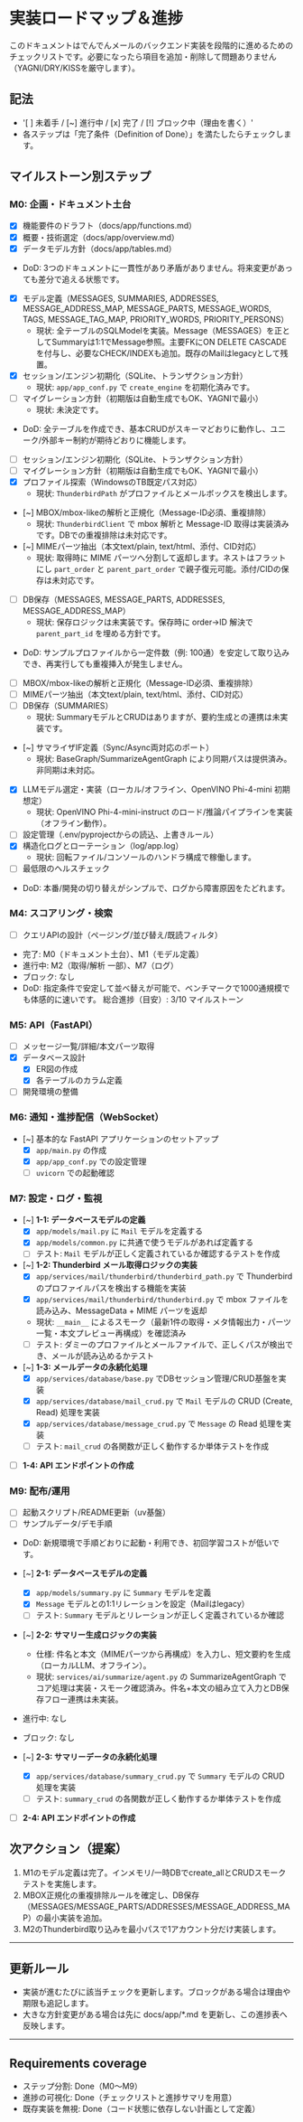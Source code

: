 # 実装ロードマップ＆進捗

このドキュメントはでんでんメールのバックエンド実装を段階的に進めるためのチェックリストです。必要になったら項目を追加・削除して問題ありません（YAGNI/DRY/KISSを厳守します）。

## 記法

- '[ ] 未着手  / [~] 進行中  / [x] 完了  / [!] ブロック中（理由を書く）'
- 各ステップは「完了条件（Definition of Done）」を満たしたらチェックします。

## マイルストーン別ステップ

### M0: 企画・ドキュメント土台

- [x] 機能要件のドラフト（docs/app/functions.md）
- [x] 概要・技術選定（docs/app/overview.md）
- [x] データモデル方針（docs/app/tables.md）
- DoD: 3つのドキュメントに一貫性があり矛盾がありません。将来変更があっても差分で追える状態です。
- [x] モデル定義（MESSAGES, SUMMARIES, ADDRESSES, MESSAGE_ADDRESS_MAP, MESSAGE_PARTS, MESSAGE_WORDS, TAGS, MESSAGE_TAG_MAP, PRIORITY_WORDS, PRIORITY_PERSONS）
	- 現状: 全テーブルのSQLModelを実装。Message（MESSAGES）を正としてSummaryは1:1でMessage参照。主要FKにON DELETE CASCADEを付与し、必要なCHECK/INDEXも追加。既存のMailはlegacyとして残置。
- [x] セッション/エンジン初期化（SQLite、トランザクション方針）
	- 現状: `app/app_conf.py` で `create_engine` を初期化済みです。
- [ ] マイグレーション方針（初期版は自動生成でもOK、YAGNIで最小）
	- 現状: 未決定です。
- DoD: 全テーブルを作成でき、基本CRUDがスキーマどおりに動作し、ユニーク/外部キー制約が期待どおりに機能します。
- [ ] セッション/エンジン初期化（SQLite、トランザクション方針）
- [ ] マイグレーション方針（初期版は自動生成でもOK、YAGNIで最小）
- [x] プロファイル探索（WindowsのTB既定パス対応）
	- 現状: `ThunderbirdPath` がプロファイルとメールボックスを検出します。
- [~] MBOX/mbox-likeの解析と正規化（Message-ID必須、重複排除）
	- 現状: `ThunderbirdClient` で mbox 解析と Message-ID 取得は実装済みです。DBでの重複排除は未対応です。
- [~] MIMEパーツ抽出（本文text/plain, text/html、添付、CID対応）
	- 現状: 取得時に MIME パーツへ分割して返却します。ネストはフラットにし `part_order` と `parent_part_order` で親子復元可能。添付/CIDの保存は未対応です。
- [ ] DB保存（MESSAGES, MESSAGE_PARTS, ADDRESSES, MESSAGE_ADDRESS_MAP）
	- 現状: 保存ロジックは未実装です。保存時に order→ID 解決で `parent_part_id` を埋める方針です。
- DoD: サンプルプロファイルから一定件数（例: 100通）を安定して取り込みでき、再実行しても重複挿入が発生しません。
- [ ] MBOX/mbox-likeの解析と正規化（Message-ID必須、重複排除）
- [ ] MIMEパーツ抽出（本文text/plain, text/html、添付、CID対応）
- [ ] DB保存（SUMMARIES）
	- 現状: SummaryモデルとCRUDはありますが、要約生成との連携は未実装です。

- [~] サマライザIF定義（Sync/Async両対応のポート）
	- 現状: BaseGraph/SummarizeAgentGraph により同期パスは提供済み。非同期は未対応。
- [x] LLMモデル選定・実装（ローカル/オフライン、OpenVINO Phi-4-mini 初期想定）
	- 現状: OpenVINO Phi-4-mini-instruct のロード/推論パイプラインを実装（オフライン動作）。
- [ ] 設定管理（.env/pyprojectからの読込、上書きルール）
- [x] 構造化ログとローテーション（log/app.log）
	- 現状: 回転ファイル/コンソールのハンドラ構成で稼働します。
- [ ] 最低限のヘルスチェック
- DoD: 本番/開発の切り替えがシンプルで、ログから障害原因をたどれます。

### M4: スコアリング・検索
- [ ] クエリAPIの設計（ページング/並び替え/既読フィルタ）
- 完了: M0（ドキュメント土台）、M1（モデル定義）
- 進行中: M2（取得/解析 一部）、M7（ログ）
- ブロック: なし
- DoD: 指定条件で安定して並べ替えが可能で、ベンチマークで1000通規模でも体感的に速いです。
総合進捗（目安）: 3/10 マイルストーン
### M5: API（FastAPI）

- [ ] メッセージ一覧/詳細/本文パーツ取得
- [x] データベース設計
	- [x] ER図の作成
	- [x] 各テーブルのカラム定義
- [ ] 開発環境の整備

### M6: 通知・進捗配信（WebSocket）
- [~] 基本的な FastAPI アプリケーションのセットアップ
	- [x] `app/main.py` の作成
	- [x] `app/app_conf.py` での設定管理
	- [ ] `uvicorn` での起動確認

### M7: 設定・ログ・監視
- [~] **1-1: データベースモデルの定義**
	- [x] `app/models/mail.py` に `Mail` モデルを定義する
	- [x] `app/models/common.py` に共通で使うモデルがあれば定義する
	- [ ] テスト: `Mail` モデルが正しく定義されているか確認するテストを作成
- [~] **1-2: Thunderbird メール取得ロジックの実装**
	- [x] `app/services/mail/thunderbird/thunderbird_path.py` で Thunderbird のプロファイルパスを検出する機能を実装
	- [x] `app/services/mail/thunderbird/thunderbird.py` で mbox ファイルを読み込み、MessageData + MIME パーツを返却
	- 現状: `__main__` によるスモーク（最新1件の取得・メタ情報出力・パーツ一覧・本文プレビュー再構成）を確認済み
	- [ ] テスト: ダミーのプロファイルとメールファイルで、正しくパスが検出でき、メールが読み込めるかテスト
- [~] **1-3: メールデータの永続化処理**
	- [x] `app/services/database/base.py` でDBセッション管理/CRUD基盤を実装
	- [x] `app/services/database/mail_crud.py` で `Mail` モデルの CRUD (Create, Read) 処理を実装
	- [x] `app/services/database/message_crud.py` で `Message` の Read 処理を実装
	- [ ] テスト: `mail_crud` の各関数が正しく動作するか単体テストを作成
- [ ] **1-4: API エンドポイントの作成**
### M9: 配布/運用

- [ ] 起動スクリプト/README更新（uv基盤）
- [ ] サンプルデータ/デモ手順
- DoD: 新規環境で手順どおりに起動・利用でき、初回学習コストが低いです。

- [~] **2-1: データベースモデルの定義**
	- [x] `app/models/summary.py` に `Summary` モデルを定義
	- [x] `Message` モデルとの1:1リレーションを設定（Mailはlegacy）
	- [ ] テスト: `Summary` モデルとリレーションが正しく定義されているか確認
- [~] **2-2: サマリー生成ロジックの実装**
	- 仕様: 件名と本文（MIMEパーツから再構成）を入力し、短文要約を生成（ローカルLLM、オフライン）。
	- 現状: `services/ai/summarize/agent.py` の SummarizeAgentGraph でコア処理は実装・スモーク確認済み。件名+本文の組み立て入力とDB保存フロー連携は未実装。
- 進行中: なし
- ブロック: なし

- [~] **2-3: サマリーデータの永続化処理**
	- [x] `app/services/database/summary_crud.py` で `Summary` モデルの CRUD 処理を実装
	- [ ] テスト: `summary_crud` の各関数が正しく動作するか単体テストを作成
- [ ] **2-4: API エンドポイントの作成**
## 次アクション（提案）

1) M1のモデル定義は完了。インメモリ/一時DBでcreate_allとCRUDスモークテストを実施します。
2) MBOX正規化の重複排除ルールを確定し、DB保存（MESSAGES/MESSAGE_PARTS/ADDRESSES/MESSAGE_ADDRESS_MAP）の最小実装を追加。
3) M2のThunderbird取り込みを最小パスで1アカウント分だけ実装します。

---

## 更新ルール

- 実装が進むたびに該当チェックを更新します。ブロックがある場合は理由や期限も追記します。
- 大きな方針変更がある場合は先に docs/app/*.md を更新し、この進捗表へ反映します。

---

## Requirements coverage

- ステップ分割: Done（M0〜M9）
- 進捗の可視化: Done（チェックリストと進捗サマリを用意）
- 既存実装を無視: Done（コード状態に依存しない計画として定義）
